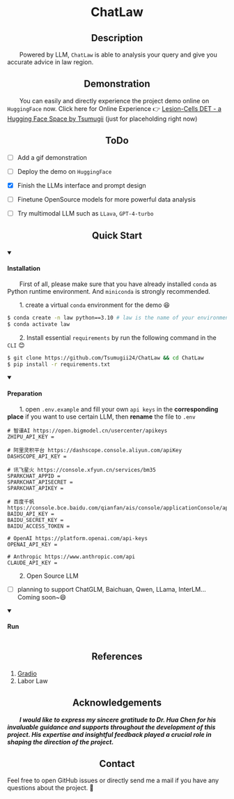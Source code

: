 <div align="center"><h1>ChatLaw</h1></div>

</div>

<div align="center"><h2>Description</h2></div>

&emsp;&emsp;Powered by LLM, `ChatLaw` is able to analysis your query and give you accurate advice in law region.

</div>

<div align="center"><h2>Demonstration</h2></div>

&emsp;&emsp;You can easily and directly experience the project demo online on `HuggingFace` now. Click here for Online Experience 👉 [Lesion-Cells DET - a Hugging Face Space by Tsumugii](https://huggingface.co/spaces/Tsumugii/lesion-cells-det) (just for placeholding right now)

</div>

<div align="center"><h2>ToDo</h2></div>

- [ ] Add a gif demonstration
- [ ] Deploy the demo on `HuggingFace`
- [x] Finish the LLMs interface and prompt design
- [ ] Finetune OpenSource models for more powerful data analysis
- [ ] Try multimodal LLM such as `LLava`, `GPT-4-turbo`





</div>

<div align="center"><h2>Quick Start</h2></div>

<details open>
    <summary><h4>Installation</h4></summary>

&emsp;&emsp;First of all, please make sure that you have already installed `conda` as Python runtime environment. And `miniconda` is strongly recommended.

&emsp;&emsp;1. create a virtual `conda` environment for the demo 😆

```bash
$ conda create -n law python==3.10 # law is the name of your environment
$ conda activate law
```

&emsp;&emsp;2. Install essential `requirements` by run the following command in the `CLI` 😊

```bash
$ git clone https://github.com/Tsumugii24/ChatLaw && cd ChatLaw
$ pip install -r requirements.txt
```

<details open>
    <summary><h4>Preparation</h4></summary>

&emsp;&emsp;1. open `.env.example` and fill your own `api keys` in the **corresponding place** if you want to use certain LLM, then **rename** the file to `.env`

```
# 智谱AI https://open.bigmodel.cn/usercenter/apikeys
ZHIPU_API_KEY = 

# 阿里灵积平台 https://dashscope.console.aliyun.com/apiKey
DASHSCOPE_API_KEY = 

# 讯飞星火 https://console.xfyun.cn/services/bm35
SPARKCHAT_APPID = 
SPARKCHAT_APISECRET = 
SPARKCHAT_APIKEY = 

# 百度千帆 https://console.bce.baidu.com/qianfan/ais/console/applicationConsole/application
BAIDU_API_KEY = 
BAIDU_SECRET_KEY = 
BAIDU_ACCESS_TOKEN = 

# OpenAI https://platform.openai.com/api-keys
OPENAI_API_KEY = 

# Anthropic https://www.anthropic.com/api
CLAUDE_API_KEY = 
```

&emsp;&emsp;2. Open Source LLM

- [ ] planning to support ChatGLM, Baichuan, Qwen, LLama, InterLM... Coming soon~😄



<details open>
    <summary><h4>Run</h4></summary>

```
```





</div>

<div align="center"><h2>References</h2></div>

1. [Gradio](https://www.gradio.app/)
2. Labor Law





</div>

<div align="center"><h2>Acknowledgements</h2></div>

&emsp;&emsp;***I would like to express my sincere gratitude to Dr. Hua Chen for his invaluable guidance and supports throughout the development of this project. His expertise and insightful feedback played a crucial role in shaping the direction of the project.***



</div>

<div align="center"><h2>Contact</h2></div>

Feel free to open GitHub issues or directly send me a mail if you have any questions about the project. 👻

